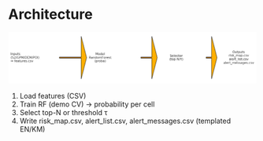 # Architecture

![pipeline](../assets/pipeline.png)

1) Load features (CSV)  
2) Train RF (demo CV) → probability per cell  
3) Select top-N or threshold τ  
4) Write risk_map.csv, alert_list.csv, alert_messages.csv (templated EN/KM)
